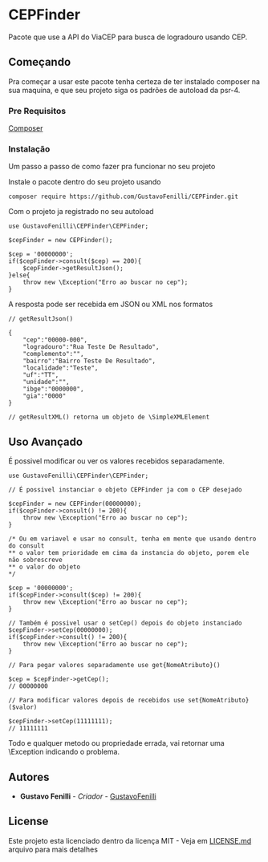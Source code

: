 # CEPFinder

Pacote que use a API do ViaCEP para busca de logradouro usando CEP.

## Começando

Pra começar a usar este pacote tenha certeza de ter instalado composer na sua maquina,
e que seu projeto siga os padrões de autoload da psr-4.

### Pre Requisitos

[Composer](https://getcomposer.org/download/)

### Instalação

Um passo a passo de como fazer pra funcionar no seu projeto

Instale o pacote dentro do seu projeto usando

```
composer require https://github.com/GustavoFenilli/CEPFinder.git
```

Com o projeto ja registrado no seu autoload

```
use GustavoFenilli\CEPFinder\CEPFinder;

$cepFinder = new CEPFinder();

$cep = '00000000';
if($cepFinder->consult($cep) == 200){
    $cepFinder->getResultJson();
}else{
    throw new \Exception("Erro ao buscar no cep");
}
```

A resposta pode ser recebida em JSON ou XML nos formatos

```
// getResultJson()

{
    "cep":"00000-000",
    "logradouro":"Rua Teste De Resultado",
    "complemento":"",
    "bairro":"Bairro Teste De Resultado",
    "localidade":"Teste",
    "uf":"TT",
    "unidade":"",
    "ibge":"0000000",
    "gia":"0000"
}

// getResultXML() retorna um objeto de \SimpleXMLElement

```

## Uso Avançado

É possivel modificar ou ver os valores recebidos separadamente.

```
use GustavoFenilli\CEPFinder\CEPFinder;

// É possivel instanciar o objeto CEPFinder ja com o CEP desejado

$cepFinder = new CEPFinder(00000000);
if($cepFinder->consult() != 200){
    throw new \Exception("Erro ao buscar no cep");
}

/* Ou em variavel e usar no consult, tenha em mente que usando dentro do consult
** o valor tem prioridade em cima da instancia do objeto, porem ele não sobrescreve
** o valor do objeto
*/

$cep = '00000000';
if($cepFinder->consult($cep) != 200){
    throw new \Exception("Erro ao buscar no cep");
}

// Também é possivel usar o setCep() depois do objeto instanciado
$cepFinder->setCep(00000000);
if($cepFinder->consult() != 200){
    throw new \Exception("Erro ao buscar no cep");
}

// Para pegar valores separadamente use get{NomeAtributo}()

$cep = $cepFinder->getCep();
// 00000000

// Para modificar valores depois de recebidos use set{NomeAtributo}($valor)

$cepFinder->setCep(11111111);
// 11111111

```

Todo e qualquer metodo ou propriedade errada, vai retornar uma \Exception indicando o problema.


## Autores

* **Gustavo Fenilli** - *Criador* - [GustavoFenilli](https://github.com/GustavoFenilli)

## License

Este projeto esta licenciado dentro da licença MIT - Veja em [LICENSE.md](LICENSE.md) arquivo para mais detalhes